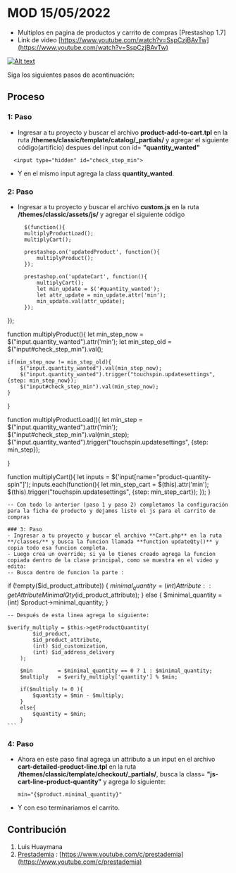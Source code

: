 #  MOD 15/05/2022
- Multiplos en pagina de productos y carrito de compras [Prestashop 1.7]
- Link de video [https://www.youtube.com/watch?v=SspCzjBAvTw](https://www.youtube.com/watch?v=SspCzjBAvTw)

[![Alt text](https://img.youtube.com/vi/SspCzjBAvTw/0.jpg)](https://www.youtube.com/watch?v=SspCzjBAvTw)

Siga los siguientes pasos de acontinuación:

## Proceso
### 1: Paso
- Ingresar a tu proyecto y buscar el archivo **product-add-to-cart.tpl** en la ruta
  **/themes/classic/template/catalog/_partials/** y agregar el siguiente código(artificio) despues del input con id= **"quantity_wanted"**
  
```
  <input type="hidden" id="check_step_min">
   ``` 
- Y en el mismo input agrega la class **quantity_wanted**.
### 2: Paso
- Ingresar a tu proyecto y buscar el archivo **custom.js** en la ruta
  **/themes/classic/assets/js/** y agregar el siguiente código
  
  ```
    $(function(){
    multiplyProductLoad();
    multiplyCart();

    prestashop.on('updatedProduct', function(){
        multiplyProduct();
    });

    prestashop.on('updateCart', function(){
        multiplyCart();
        let min_update = $('#quantity_wanted');
        let attr_update = min_update.attr('min');
        min_update.val(attr_update);
    });

});

function multiplyProduct(){
    let min_step_now = $("input.quantity_wanted").attr('min');
    let min_step_old = $("input#check_step_min").val();

    if(min_step_now != min_step_old){
        $("input.quantity_wanted").val(min_step_now);
        $("input.quantity_wanted").trigger("touchspin.updatesettings", {step: min_step_now});
        $("input#check_step_min").val(min_step_now);
    }
}

function multiplyProductLoad(){
    let min_step = $("input.quantity_wanted").attr('min');
    $("input#check_step_min").val(min_step);
    $("input.quantity_wanted").trigger("touchspin.updatesettings", {step: min_step});

}

function multiplyCart(){
    let inputs = $('input[name="product-quantity-spin"]');
    inputs.each(function(){
        let min_step_cart = $(this).attr('min');
        $(this).trigger("touchspin.updatesettings", {step: min_step_cart});
    });
}
  ```
-- Con todo lo anterior (paso 1 y paso 2) completamos la configuración para la ficha de producto y dejamos listo el js para el carrito de compras

### 3: Paso
- Ingresar a tu proyecto y buscar el archivo **Cart.php** en la ruta
  **/classes/** y busca la funcion llamada **function updateQty()** y copia todo esa funcion completa.
- Luego crea un override; si ya lo tienes creado agrega la funcion copiada dentro de la clase principal, como se muestra en el video y edita:
-- Busca dentro de funcion la parte :
 ```
 if (!empty($id_product_attribute)) {
            $minimal_quantity = (int) Attribute::getAttributeMinimalQty($id_product_attribute);
        } else {
            $minimal_quantity = (int) $product->minimal_quantity;
        }
 ```
-- Después de esta linea agrega lo siguiente:

  ```
    $verify_multiply = $this->getProductQuantity(
            $id_product,
            $id_product_attribute,
            (int) $id_customization,
            (int) $id_address_delivery
        );

        $min        = $minimal_quantity == 0 ? 1 : $minimal_quantity;
        $multiply   = $verify_multiply['quantity'] % $min;

        if($multiply != 0 ){
            $quantity = $min - $multiply;
        }
        else{
            $quantity = $min;
        }
    ```
  
### 4: Paso
- Ahora en este paso final agrega un attributo a un input en el archivo **cart-detailed-product-line.tpl** en la ruta
  **/themes/classic/template/checkout/_partials/**, busca la class= **"js-cart-line-product-quantity"** y agrega lo siguiente:
  
  ```
  min="{$product.minimal_quantity}"
  ```
- Y con eso terminariamos el carrito.

## Contribución
1. Luis Huaymana
2. [Prestademia](https://www.youtube.com/c/prestademia) : [https://www.youtube.com/c/prestademia](https://www.youtube.com/c/prestademia)
